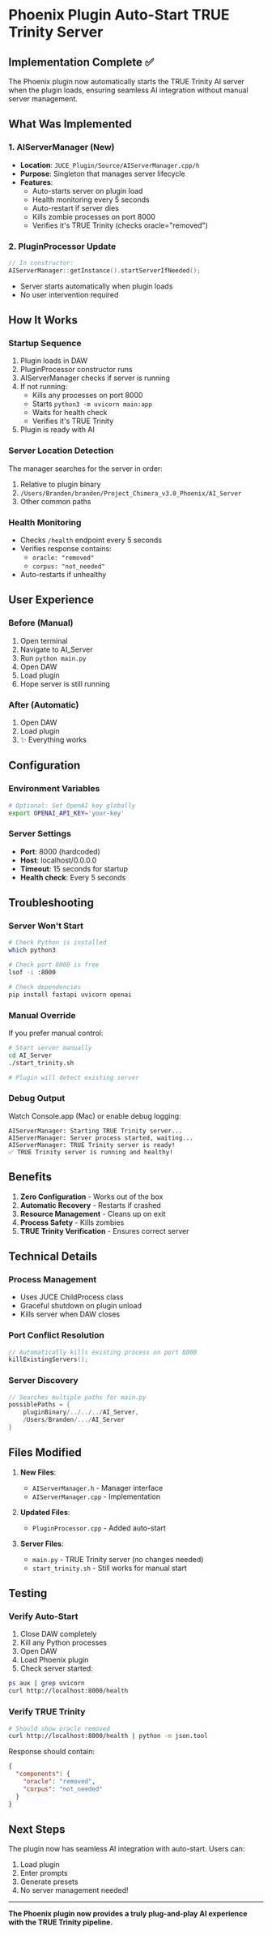 # Phoenix Plugin Auto-Start TRUE Trinity Server

## Implementation Complete ✅

The Phoenix plugin now automatically starts the TRUE Trinity AI server when the plugin loads, ensuring seamless AI integration without manual server management.

## What Was Implemented

### 1. AIServerManager (New)
- **Location**: `JUCE_Plugin/Source/AIServerManager.cpp/h`
- **Purpose**: Singleton that manages server lifecycle
- **Features**:
  - Auto-starts server on plugin load
  - Health monitoring every 5 seconds
  - Auto-restart if server dies
  - Kills zombie processes on port 8000
  - Verifies it's TRUE Trinity (checks oracle="removed")

### 2. PluginProcessor Update
```cpp
// In constructor:
AIServerManager::getInstance().startServerIfNeeded();
```
- Server starts automatically when plugin loads
- No user intervention required

## How It Works

### Startup Sequence
1. Plugin loads in DAW
2. PluginProcessor constructor runs
3. AIServerManager checks if server is running
4. If not running:
   - Kills any processes on port 8000
   - Starts `python3 -m uvicorn main:app`
   - Waits for health check
   - Verifies it's TRUE Trinity
5. Plugin is ready with AI

### Server Location Detection
The manager searches for the server in order:
1. Relative to plugin binary
2. `/Users/Branden/branden/Project_Chimera_v3.0_Phoenix/AI_Server`
3. Other common paths

### Health Monitoring
- Checks `/health` endpoint every 5 seconds
- Verifies response contains:
  - `oracle: "removed"`
  - `corpus: "not_needed"`
- Auto-restarts if unhealthy

## User Experience

### Before (Manual)
1. Open terminal
2. Navigate to AI_Server
3. Run `python main.py`
4. Open DAW
5. Load plugin
6. Hope server is still running

### After (Automatic)
1. Open DAW
2. Load plugin
3. ✨ Everything works

## Configuration

### Environment Variables
```bash
# Optional: Set OpenAI key globally
export OPENAI_API_KEY='your-key'
```

### Server Settings
- **Port**: 8000 (hardcoded)
- **Host**: localhost/0.0.0.0
- **Timeout**: 15 seconds for startup
- **Health check**: Every 5 seconds

## Troubleshooting

### Server Won't Start
```bash
# Check Python is installed
which python3

# Check port 8000 is free
lsof -i :8000

# Check dependencies
pip install fastapi uvicorn openai
```

### Manual Override
If you prefer manual control:
```bash
# Start server manually
cd AI_Server
./start_trinity.sh

# Plugin will detect existing server
```

### Debug Output
Watch Console.app (Mac) or enable debug logging:
```
AIServerManager: Starting TRUE Trinity server...
AIServerManager: Server process started, waiting...
AIServerManager: TRUE Trinity server is ready!
✅ TRUE Trinity server is running and healthy!
```

## Benefits

1. **Zero Configuration** - Works out of the box
2. **Automatic Recovery** - Restarts if crashed
3. **Resource Management** - Cleans up on exit
4. **Process Safety** - Kills zombies
5. **TRUE Trinity Verification** - Ensures correct server

## Technical Details

### Process Management
- Uses JUCE ChildProcess class
- Graceful shutdown on plugin unload
- Kills server when DAW closes

### Port Conflict Resolution
```cpp
// Automatically kills existing process on port 8000
killExistingServers();
```

### Server Discovery
```cpp
// Searches multiple paths for main.py
possiblePaths = {
    pluginBinary/../../../AI_Server,
    /Users/Branden/.../AI_Server
}
```

## Files Modified

1. **New Files**:
   - `AIServerManager.h` - Manager interface
   - `AIServerManager.cpp` - Implementation

2. **Updated Files**:
   - `PluginProcessor.cpp` - Added auto-start

3. **Server Files**:
   - `main.py` - TRUE Trinity server (no changes needed)
   - `start_trinity.sh` - Still works for manual start

## Testing

### Verify Auto-Start
1. Close DAW completely
2. Kill any Python processes
3. Open DAW
4. Load Phoenix plugin
5. Check server started:
```bash
ps aux | grep uvicorn
curl http://localhost:8000/health
```

### Verify TRUE Trinity
```bash
# Should show oracle removed
curl http://localhost:8000/health | python -m json.tool
```

Response should contain:
```json
{
  "components": {
    "oracle": "removed",
    "corpus": "not_needed"
  }
}
```

## Next Steps

The plugin now has seamless AI integration with auto-start. Users can:
1. Load plugin
2. Enter prompts
3. Generate presets
4. No server management needed!

---

**The Phoenix plugin now provides a truly plug-and-play AI experience with the TRUE Trinity pipeline.**